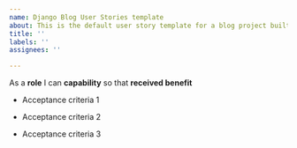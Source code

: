 ```yaml
---
name: Django Blog User Stories template
about: This is the default user story template for a blog project built with Django.
title: ''
labels: ''
assignees: ''

---
```


As a **role** I can **capability** so that **received benefit**

- Acceptance criteria 1

- Acceptance criteria 2

- Acceptance criteria 3
